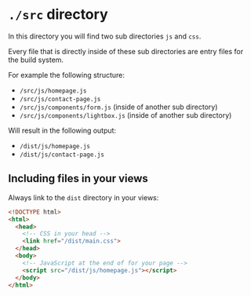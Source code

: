 # `./src` directory

In this directory you will find two sub directories `js` and `css`.

Every file that is directly inside of these sub directories are entry files for the build system.

For example the following structure:

* `/src/js/homepage.js`
* `/src/js/contact-page.js`
* `/src/js/components/form.js` (inside of another sub directory)
* `/src/js/components/lightbox.js` (inside of another sub directory)

Will result in the following output:

* `/dist/js/homepage.js`
* `/dist/js/contact-page.js`

## Including files in your views

Always link to the `dist` directory in your views:

```html
<!DOCTYPE html>
<html>
  <head>
    <!-- CSS in your head -->
    <link href="/dist/main.css">
  </head>
  <body>
    <!-- JavaScript at the end of for your page -->
    <script src="/dist/js/homepage.js"></script>
  </body>
</html>
```
